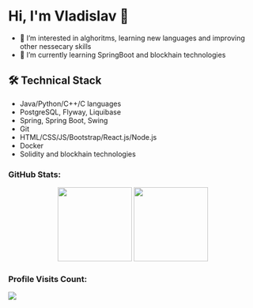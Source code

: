 Hi, I'm Vladislav 👋
=====================
- 👀 I’m interested in alghoritms, learning new languages and improving other nessecary skills
- 🌱 I’m currently learning SpringBoot and blockhain technologies




## 🛠 Technical Stack
*   Java/Python/C++/C languages
*   PostgreSQL, Flyway, Liquibase
*   Spring, Spring Boot, Swing
*   Git
*   HTML/CSS/JS/Bootstrap/React.js/Node.js
*   Docker
*   Solidity and blockhain technologies

<h3>GitHub Stats:</h3>
<div align="center" style="diplay: flex;">
  <img src="https://github-readme-stats.vercel.app/api?username=vladislav77777&show_icons=true&theme=dark" style="height: 150px;">
  <img src="https://github-readme-stats.vercel.app/api/top-langs/?username=vladislav77777&layout=compact&theme=dark" style="height: 150px;">
</div>

<h3>Profile Visits Count:</h3>
<div>
  <img src="https://profile-counter.glitch.me/vladislav77777/count.svg">
</div>
